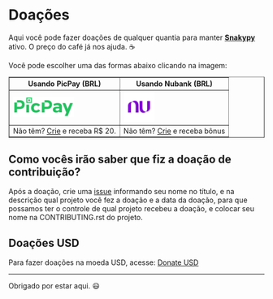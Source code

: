 # Doações

Aqui você pode fazer doações de qualquer quantia para manter [**Snakypy**](https://github.com/snakypy) ativo. O preço do café já nos ajuda. :coffee:

Você pode escolher uma das formas abaixo clicando na imagem:

<div class="donation">
<table border="1">
  <thead>
    <tr>
      <th>Usando PicPay (BRL)</th>
      <th>Usando Nubank (BRL)</th>
    </tr>
  </thead>
  <tbody>
    <tr>
      <td>
        <a href="https://app.picpay.com/user/williamcanin" target="_blank">
          <img width="120" height="40" src="https://raw.githubusercontent.com/snakypy/donations/master/svg/banks/picpay.svg" alt="PicPay Donation">
       </a>
     </td>
     <td>
        <a href="https://nubank.com.br/pagar/4hzmr/HNn2g3w1TI" target="_blank">
          <img width="auto" height="60" src="https://raw.githubusercontent.com/snakypy/donations/master/svg/banks/nubank.svg" alt="Nubank Donation">
       </a>
     </td>
    <tr>
      <td>Não têm? <a href="https://www.picpay.com/convite?PF4BCW" target="_blank">Crie</a> e receba R$ 20.</td>
      <td>Não têm? <a href="https://nubank.com.br/indicacao/nu/?id=UOGZCLY2mWMAAAF5uWQb5A&msg=cb40c&utm_channel=social&utm_medium=referral&utm_source=mgm" target="_blank">Crie</a> e receba bônus</td>
    </tr>
   </tr>
  </tbody>
</table>
</div>

## Como vocês irão saber que fiz a doação de contribuição?

Após a doação, crie uma [issue](https://github.com/snakypy/donations/issues) informando seu nome no título, e na descrição qual projeto você fez a doação e a data da doação, para que possamos ter o controle de qual projeto recebeu a doação, e colocar seu nome na CONTRIBUTING.rst do projeto.

## Doações USD

Para fazer doações na moeda USD, acesse: [Donate USD](https://github.com/snakypy/donations/blob/master/README.md)



--------------------------------
Obrigado por estar aqui. :smiley:
